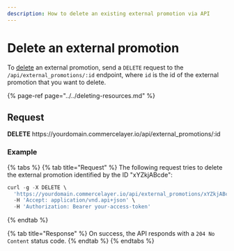 ```yaml
---
description: How to delete an existing external promotion via API
---
```


# Delete an external promotion

To <a href="https://docs.commercelayer.io/developers/deleting-resources" target="_blank">delete</a> an external promotion, send a `DELETE` request to the `/api/external_promotions/:id` endpoint, where `id` is the id of the external promotion that you want to delete.

{% page-ref page="../../deleting-resources.md" %}

## Request

**DELETE** https://<i></i>yourdomain.commercelayer.io/api/external_promotions/:id

### Example

{% tabs %}
{% tab title="Request" %}
The following request tries to delete the external promotion identified by the ID "xYZkjABcde":

```javascript
curl -g -X DELETE \
  'https://yourdomain.commercelayer.io/api/external_promotions/xYZkjABcde' \
  -H 'Accept: application/vnd.api+json' \
  -H 'Authorization: Bearer your-access-token'
```
{% endtab %}

{% tab title="Response" %}
On success, the API responds with a `204 No Content` status code.
{% endtab %}
{% endtabs %}

